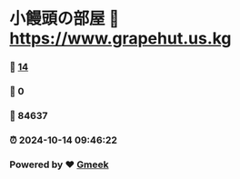 # 小饅頭の部屋 :link: https://www.grapehut.us.kg 
### :page_facing_up: [14](https://www.grapehut.us.kg/tag.html) 
### :speech_balloon: 0 
### :hibiscus: 84637 
### :alarm_clock: 2024-10-14 09:46:22 
### Powered by :heart: [Gmeek](https://github.com/Meekdai/Gmeek)
